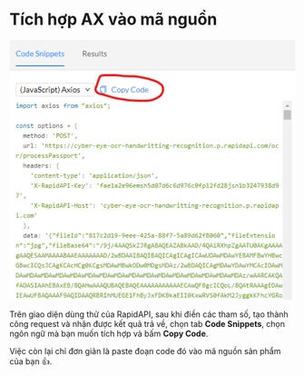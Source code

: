 # Tích hợp AX vào mã nguồn

![Code snippets](<../../.gitbook/assets/image (9).png>)

Trên giao diện dùng thử của RapidAPI, sau khi điền các tham số, tạo thành công request và nhận được kết quả trả về, chọn tab **Code Snippets**, chọn ngôn ngữ mà bạn muốn tích hợp và bấm **Copy Code**.&#x20;

Việc còn lại chỉ đơn giản là paste đoạn code đó vào mã nguồn sản phẩm của bạn :thumbsup:.
